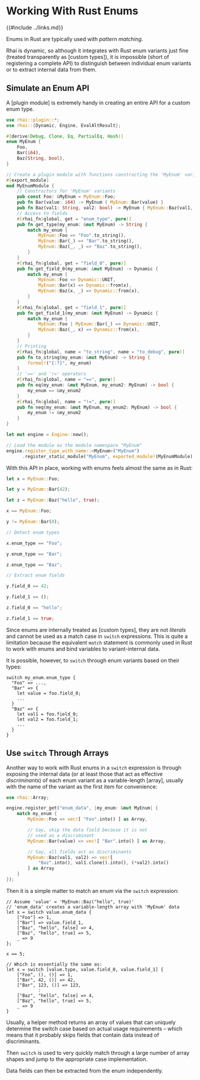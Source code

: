Working With Rust Enums
=======================

{{#include ../links.md}}

Enums in Rust are typically used with _pattern matching_.

Rhai is dynamic, so although it integrates with Rust enum variants just fine (treated transparently
as [custom types]), it is impossible  (short of registering a complete API) to distinguish between
individual enum variants or to extract internal data from them.


Simulate an Enum API
--------------------

A [plugin module] is extremely handy in creating an entire API for a custom enum type.

```rust , no_run
use rhai::plugin::*;
use rhai::{Dynamic, Engine, EvalAltResult};

#[derive(Debug, Clone, Eq, PartialEq, Hash)]
enum MyEnum {
    Foo,
    Bar(i64),
    Baz(String, bool),
}

// Create a plugin module with functions constructing the 'MyEnum' variants
#[export_module]
mod MyEnumModule {
    // Constructors for 'MyEnum' variants
    pub const Foo: &MyEnum = MyEnum::Foo;
    pub fn Bar(value: i64) -> MyEnum { MyEnum::Bar(value) }
    pub fn Baz(val1: String, val2: bool) -> MyEnum { MyEnum::Baz(val1, val2) }
    // Access to fields
    #[rhai_fn(global, get = "enum_type", pure)]
    pub fn get_type(my_enum: &mut MyEnum) -> String {
        match my_enum {
            MyEnum::Foo => "Foo".to_string(),
            MyEnum::Bar(_) => "Bar".to_string(),
            MyEnum::Baz(_, _) => "Baz".to_string(),
        }
    }
    #[rhai_fn(global, get = "field_0", pure)]
    pub fn get_field_0(my_enum: &mut MyEnum) -> Dynamic {
        match my_enum {
            MyEnum::Foo => Dynamic::UNIT,
            MyEnum::Bar(x) => Dynamic::from(x),
            MyEnum::Baz(x, _) => Dynamic::from(x),
        }
    }
    #[rhai_fn(global, get = "field_1", pure)]
    pub fn get_field_1(my_enum: &mut MyEnum) -> Dynamic {
        match my_enum {
            MyEnum::Foo | MyEnum::Bar(_) => Dynamic::UNIT,
            MyEnum::Baz(_, x) => Dynamic::from(x),
        }
    }
    // Printing
    #[rhai_fn(global, name = "to_string", name = "to_debug", pure)]
    pub fn to_string(my_enum: &mut MyEnum) -> String {
        format!("{:?}", my_enum)
    }
    // '==' and '!=' operators
    #[rhai_fn(global, name = "==", pure)]
    pub fn eq(my_enum: &mut MyEnum, my_enum2: MyEnum) -> bool {
        my_enum == &my_enum2
    }
    #[rhai_fn(global, name = "!=", pure)]
    pub fn neq(my_enum: &mut MyEnum, my_enum2: MyEnum) -> bool {
        my_enum != &my_enum2
    }
}

let mut engine = Engine::new();

// Load the module as the module namespace "MyEnum"
engine.register_type_with_name::<MyEnum>("MyEnum")
      .register_static_module("MyEnum", exported_module!(MyEnumModule).into());
```

With this API in place, working with enums feels almost the same as in Rust:

```rust , no_run
let x = MyEnum::Foo;

let y = MyEnum::Bar(42);

let z = MyEnum::Baz("hello", true);

x == MyEnum::Foo;

y != MyEnum::Bar(0);

// Detect enum types

x.enum_type == "Foo";

y.enum_type == "Bar";

z.enum_type == "Baz";

// Extract enum fields

y.field_0 == 42;

y.field_1 == ();

z.field_0 == "hello";

z.field_1 == true;
```

Since enums are internally treated as [custom types], they are not _literals_ and cannot be
used as a match case in `switch` expressions.  This is quite a limitation because the equivalent
`match` statement is commonly used in Rust to work with enums and bind variables to
variant-internal data.

It is possible, however, to `switch` through enum variants based on their types:

```c,no_run
switch my_enum.enum_type {
  "Foo" => ...,
  "Bar" => {
    let value = foo.field_0;
    ...
  }
  "Baz" => {
    let val1 = foo.field_0;
    let val2 = foo.field_1;
    ...
  }
}
```


Use `switch` Through Arrays
---------------------------

Another way to work with Rust enums in a `switch` expression is through exposing the internal data
(or at least those that act as effective _discriminants_) of each enum variant as a variable-length
[array], usually with the name of the variant as the first item for convenience:

```rust , no_run
use rhai::Array;

engine.register_get("enum_data", |my_enum: &mut MyEnum| {
    match my_enum {
        MyEnum::Foo => vec![ "Foo".into() ] as Array,

        // Say, skip the data field because it is not
        // used as a discriminant
        MyEnum::Bar(value) => vec![ "Bar".into() ] as Array,

        // Say, all fields act as discriminants
        MyEnum::Baz(val1, val2) => vec![
            "Baz".into(), val1.clone().into(), (*val2).into()
        ] as Array
    }
});
```

Then it is a simple matter to match an enum via the `switch` expression:

```c,no_run
// Assume 'value' = 'MyEnum::Baz("hello", true)'
// 'enum_data' creates a variable-length array with 'MyEnum' data
let x = switch value.enum_data {
    ["Foo"] => 1,
    ["Bar"] => value.field_1,
    ["Baz", "hello", false] => 4,
    ["Baz", "hello", true] => 5,
    _ => 9
};

x == 5;

// Which is essentially the same as:
let x = switch [value.type, value.field_0, value.field_1] {
    ["Foo", (), ()] => 1,
    ["Bar", 42, ()] => 42,
    ["Bar", 123, ()] => 123,
            :
    ["Baz", "hello", false] => 4,
    ["Baz", "hello", true] => 5,
    _ => 9
}
```

Usually, a helper method returns an array of values that can uniquely determine
the switch case based on actual usage requirements &ndash; which means that it probably
skips fields that contain data instead of discriminants.

Then `switch` is used to very quickly match through a large number of array shapes
and jump to the appropriate case implementation.

Data fields can then be extracted from the enum independently.
